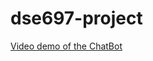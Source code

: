 # dse697-project

[Video demo of the ChatBot](https://drive.google.com/file/d/1G7NjJDQZyV1CEmTMAfTuSuf5tiDXFsNo/view?usp=share_link)
